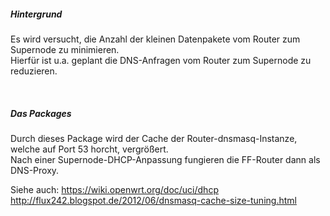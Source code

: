 ##### Hintergrund
Es wird versucht, die Anzahl der kleinen Datenpakete vom Router zum Supernode zu minimieren.  
Hierfür ist u.a. geplant die DNS-Anfragen vom Router zum Supernode zu reduzieren.

<br>

##### Das Packages
Durch dieses Package wird der Cache der Router-dnsmasq-Instanze, welche auf Port 53 horcht, vergrößert.  
Nach einer Supernode-DHCP-Anpassung fungieren die FF-Router dann als DNS-Proxy.


Siehe auch:
https://wiki.openwrt.org/doc/uci/dhcp  
http://flux242.blogspot.de/2012/06/dnsmasq-cache-size-tuning.html



